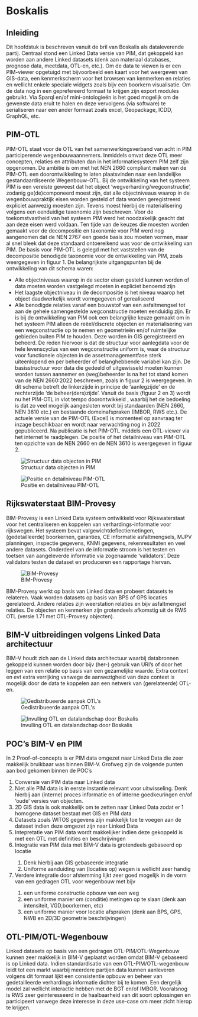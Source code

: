 # Boskalis

## Inleiding
Dit hoofdstuk is beschreven vanuit de bril van Boskalis als dataleverende partij.
Centraal stond een Linked Data versie van PIM, dat gekoppeld kan worden aan andere Linked datasets (denk aan materiaal databases, prognose data, meetdata, OTL-en, etc.).
Om de data te viewen is er een PIM-viewer opgetuigd met bijvoorbeeld een kaart voor het weergeven van GIS-data, een kenmerkscherm voor het browsen van kenmerken en relaties en wellicht enkele speciale widgets zoals bijv een boorkern visualisatie. 
Om de data nog in een geprefereerd formaat te krijgen zijn export modules gebruikt. Via Sparql en/of mini-ontologieën is het goed mogelijk om de gewenste data eruit te halen en deze vervolgens (via software) te serialiseren naar een ander formaat zoals excel, Geopackage, ICDD, GraphQL, etc.

## PIM-OTL
PIM-OTL staat voor de OTL van het samenwerkingsverband van acht in PIM participerende wegenbouwaannemers. Inmiddels omvat deze OTL meer concepten, relaties en attributen dan in het informatiesysteem PIM zelf zijn opgenomen. De ambitie is om met het NEN 2660 compliant maken van de PIM-OTL een doorontwikkeling te laten plaatsvinden naar een landelijke gestandaardiseerde Wegenbouw-OTL.
Bij de ontwikkeling van het systeem PIM is een vereiste geweest dat het object ‘wegverharding/wegconstructie’, zodanig ge(de)componeerd moest zijn, dat alle objectniveaus waarop in de wegenbouwpraktijk eisen worden gesteld of data worden geregistreerd expliciet aanwezig moesten zijn. Tevens moest hierbij de materialisering volgens een eenduidige taxonomie zijn beschreven. Voor de toekomstvastheid van het systeem PIM werd het noodzakelijk geacht dat aan deze eisen werd voldaan. Ten tijde van de keuzes die moesten worden gemaakt voor de decompositie en taxonomie voor PIM werd nog aangenomen dat de NEN 2767 een goede basis zou moeten vormen, maar al snel bleek dat deze standaard ontoereikend was voor de ontwikkeling van PIM.
De basis voor PIM-OTL is gelegd met het vaststellen van de decompositie benodigde taxonomie voor de ontwikkeling van PIM, zoals weergegeven in figuur 1. De belangrijkste uitgangspunten bij de ontwikkeling van dit schema waren:
-	Alle objectniveaus waarop in de sector eisen gesteld kunnen worden of data moeten worden vastgelegd moeten in expliciet benoemd zijn
-	Het laagste objectniveau in de decompositie is het niveau waarop het object daadwerkelijk wordt vormgegeven of gerealiseerd
-	Alle benodigde relaties vanaf een bouwstof van een asfaltmengsel tot aan de gehele samengestelde wegconstructie moeten eenduidig zijn.
Er is bij de ontwikkeling van PIM ook een belangrijke keuze gemaakt om in het systeem PIM alleen de reëel/discrete objecten en materialisering van een wegconstructie op te nemen en geometrieën en/of ruimtelijke gebieden buiten PIM te houden. Deze worden in GIS geregistreerd en beheerd. De reden hiervoor is dat de structuur voor aanlegdata voor de hele levenscyclus van een wegconstructie uniform is, waar de structuur voor functionele objecten in de assetmanagementfase sterk uiteenlopend en per beheerder of belanghebbende variabel kan zijn.
De basisstructuur voor data die gedeeld of uitgewisseld moeten kunnen worden tussen aannemer en (weg)beheerder is na het tot stand komen van de NEN 2660:2022 beschreven, zoals in figuur 2 is weergegeven. In dit schema betreft de linkerzijde in principe de ‘aanlegzijde’ en de rechterzijde ‘de beheer(ders)zijde’.
Vanuit de basis (figuur 2 en 3) wordt nu het PIM-OTL in vlot tempo doorontwikkeld , waarbij het de bedoeling is dat zo veel mogelijk aangesloten wordt bij standaarden (NEN 2660, NEN 3610 etc.) en bestaande domeinafspraken (IMBOR, RWS etc.). De actuele versie van de PIM-OTL (Excel) is momenteel op aanvraag ter inzage beschikbaar en wordt naar verwachting nog in 2022 gepubliceerd. Na publicatie is het PIM-OTL middels een OTL-viewer via het internet te raadplegen.
De positie of het detailniveau van PIM-OTL ten opzichte van de NEN 2660 en de NEN 3610 is weergegeven in figuur 2.

<figure id="figure">
  <img src="h/media/structuur_pim.png" alt="Structuur data objecten in PIM" />
  <figcaption>Structuur data objecten in PIM</figcaption>
</figure>


<figure id="figure">
  <img src="h/media/positie_pim.png" alt="Positie en detailniveau PIM-OTL" />
  <figcaption>Positie en detailniveau PIM-OTL</figcaption>
</figure>

## Rijkswaterstaat BIM-Provesy
BIM-Provesy is een Linked Data systeem ontwikkeld voor Rijkswaterstaat voor het centraliseren en koppelen van verhardings-informatie voor rijkswegen. Het systeem bevat valgewichtdeflectiemetingen, (gedetailleerde) boorkernen, garanties, CE informatie asfaltmengsels,  MJPV planningen, inspectie gegevens, KNMI gegevens, rekenresultaten en veel andere datasets. Onderdeel van de informatie stroom is het testen en toetsen van aangeleverde informatie via zogenaamde ‘validators’. Deze validators testen de dataset en produceren een rapportage hiervan.

<figure id="figure">
  <img src="h/media/rws_bimprovesy.PNG" alt="BIM-Provesy" />
  <figcaption>BIM-Provesy</figcaption>
</figure>

BIM-Provesy werkt op basis van Linked data en probeert datasets te relateren. Vaak worden datasets op basis van BPS of GPS locaties gerelateerd. Andere relaties zijn weerstation relaties en bijv asfaltmengsel relaties. De objecten en kenmerken zijn grotendeels afkomstig uit de RWS OTL (versie 1.71 met OTL-Provesy objecten). 

## BIM-V uitbreidingen volgens Linked Data architectuur
BIM-V houdt zich aan de Linked data architectuur waarbij databronnen gekoppeld kunnen worden door bijv (her-) gebruik van URI’s of door het leggen van een relatie op basis van een gezamelijke waarde. Extra context en evt extra verrijking vanwege de aanwezigheid van deze context is mogelijk door de data te koppelen aan een netwerk van (gerelateerde) OTL-en.

<figure id="figure">
  <img src="h/media/otl_aanpak.png" alt="Gedistribueerde aanpak OTL's" />
  <figcaption>Gedistribueerde aanpak OTL's</figcaption>
</figure>

<figure id="figure">
  <img src="h/media/boskalis_invulling.png" alt="Invulling OTL en datalandschap door Boskalis" />
  <figcaption>Invulling OTL en datalandschap door Boskalis</figcaption>
</figure>


## POC’s BIM-V en PIM
In 2 Proof-of-concepts is er PIM data omgezet naar Linked Data die zeer makkelijk bruikbaar was binnen BIM-V. Grofweg zijn de volgende punten aan bod gekomen binnen de POC’s 
<ol><li>Conversie van PIM data naar Linked data </li>
<li>Niet alle PIM data is in eerste instantie relevant voor uitwisseling. Denk hierbij aan (interne) proces informatie en of interne goedkeuringen en/of ‘oude’ versies van objecten.</li>
<li>2D GIS data is ook makkelijk om te zetten naar Linked Data zodat er 1 homogene dataset bestaat met GIS en PIM data</li>
<li>	Datasets zoals WITOS gegevens zijn makkelijk toe te voegen aan de dataset indien deze omgezet zijn naar Linked Data</li>
<li>	Intepretatie van PIM data wordt makkelijker indien deze gekoppeld is met een OTL met definities en beschrijvingen</li>
<li>	Integratie van PIM data met BIM-V data is grotendeels gebaseerd op locatie </li>
<ol><li>	Denk hierbij aan GIS gebaseerde integratie</li>
<li>Uniforme aanduiding van (locaties op) wegen is wellicht zeer handig</li></ol>
<li>	Verdere integratie door afstemming lijkt zeer goed mogelijk in de vorm van een gedragen OTL voor wegenbouw met bijv </li>
<ol><li>	een uniforme constructie opbouw van een weg </li>
<li>	een uniforme manier om (conditie) metingen op te slaan (denk aan intensiteit, VGD,boorkernen, etc)</li>
<li>	een uniforme manier voor locatie afspraken (denk aan BPS, GPS, NWB en 2D/3D geometrie beschrijvingen)</li></ol></ol>


## OTL-PIM/OTL-Wegenbouw
Linked datasets op basis van een gedragen OTL-PIM/OTL-Wegenbouw kunnen zeer makkelijk in BIM-V geplaatst worden omdat BIM-V gebaseerd is op Linked data. Indien standardisatie van een OTL-PIM/OTL-wegenbouw leidt tot een markt waarbij meerdere partijen data kunnen aanleveren volgens dit formaat lijkt een consistentie opbouw en beheer van gedetailleerde verhardings informatie dichter bij te komen. Een dergelijk model zal wellicht interactie hebben met de BGT en/of IMBOR. Vooralsnog is RWS zeer geinteresseerd in de haalbaarheid van dit soort oplossingen en participeert vanwege deze interesse in deze use-case om meer zicht hierop te krijgen.
